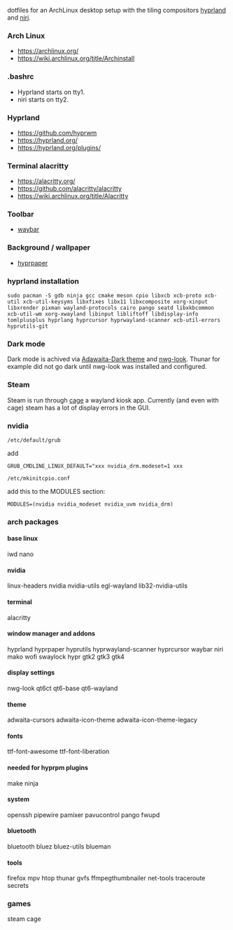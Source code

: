 dotfiles for an ArchLinux desktop setup with the tiling compositors [hyprland](https://github.com/hyprwm) and [niri](https://github.com/YaLTeR/niri).

### Arch Linux
* https://archlinux.org/
* https://wiki.archlinux.org/title/Archinstall

### .bashrc
- Hyprland starts on tty1.
- niri starts on tty2.

### Hyprland
* https://github.com/hyprwm
* https://hyprland.org/
* https://hyprland.org/plugins/

### Terminal alacritty
* https://alacritty.org/
* https://github.com/alacritty/alacritty
* https://wiki.archlinux.org/title/Alacritty

### Toolbar
* [waybar](https://github.com/Alexays/Waybar)

### Background / wallpaper
* [hyprpaper](https://github.com/hyprwm/hyprpaper)

### hyprland installation
```sudo pacman -S gdb ninja gcc cmake meson cpio libxcb xcb-proto xcb-util xcb-util-keysyms libxfixes libx11 libxcomposite xorg-xinput libxrender pixman wayland-protocols cairo pango seatd libxkbcommon xcb-util-wm xorg-xwayland libinput libliftoff libdisplay-info tomlplusplus hyprlang hyprcursor hyprwayland-scanner xcb-util-errors hyprutils-git```

### Dark mode
Dark mode is achived via [Adawaita-Dark theme](https://aur.archlinux.org/packages/adwaita-dark) and [nwg-look](https://github.com/nwg-piotr/nwg-look).
Thunar for example did not go dark until nwg-look was installed and configured.

### Steam
Steam is run through [cage](https://www.hjdskes.nl/projects/cage/) a wayland kiosk app. Currently (and even with cage) steam has a lot of display errors in the GUI.

### nvidia

```/etc/default/grub```

add

```GRUB_CMDLINE_LINUX_DEFAULT="xxx nvidia_drm.modeset=1 xxx```

```/etc/mkinitcpio.conf```

add this to the MODULES section:

```MODULES=(nvidia nvidia_modeset nvidia_uvm nvidia_drm)```



### arch packages

#### base linux
iwd
nano

#### nvidia
linux-headers
nvidia
nvidia-utils
egl-wayland
lib32-nvidia-utils

#### terminal
alacritty

#### window manager and addons
hyprland
hyprpaper
hyprutils
hyprwayland-scanner
hyprcursor
waybar
niri
mako
wofi
swaylock
hypr
gtk2
gtk3
gtk4

#### display settings
nwg-look
qt6ct
qt6-base
qt6-wayland

#### theme
adwaita-cursors
adwaita-icon-theme
adwaita-icon-theme-legacy

#### fonts
ttf-font-awesome
ttf-font-liberation

#### needed for hyprpm plugins
make 
ninja

#### system
openssh
pipewire
pamixer
pavucontrol
pango
fwupd

#### bluetooth
bluetooth
bluez
bluez-utils
blueman

#### tools
firefox
mpv
htop
thunar
gvfs
ffmpegthumbnailer
net-tools
traceroute
secrets

### games
steam
cage
